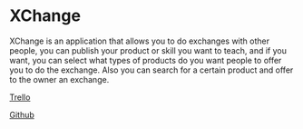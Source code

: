 # XChange 

XChange is an application that allows you to do exchanges with other people, you can publish your product or skill you want to teach, and if you want, you can select what types of products do you want people to offer you to do the exchange. Also you can search for a certain product and offer to the owner an exchange.

 [Trello](https://trello.com/b/N5l4p2Oy/xchange)
 
 [Github](https://github.com/alejandromc23/XChange)